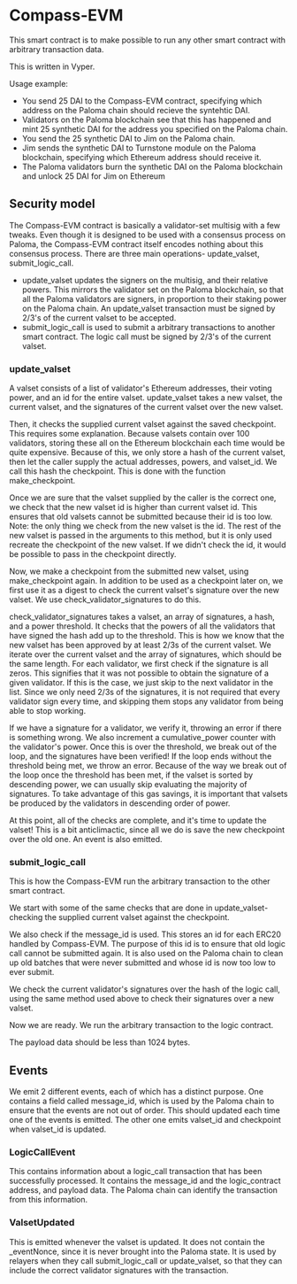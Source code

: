 # Compass-EVM

This smart contract is to make possible to run any other smart contract with arbitrary transaction data.

This is written in Vyper.

Usage example:

- You send 25 DAI to the Compass-EVM contract, specifying which address on the Paloma chain should recieve the syntehtic DAI.
- Validators on the Paloma blockchain see that this has happened and mint 25 synthetic DAI for the address you specified on the Paloma chain.
- You send the 25 synthetic DAI to Jim on the Paloma chain.
- Jim sends the synthetic DAI to Turnstone module on the Paloma blockchain, specifying which Ethereum address should receive it.
- The Paloma validators burn the synthetic DAI on the Paloma blockchain and unlock 25 DAI for Jim on Ethereum

## Security model

The Compass-EVM contract is basically a validator-set multisig with a few tweaks. Even though it is designed to be used with a consensus process on Paloma, the Compass-EVM contract itself encodes nothing about this consensus process. There are three main operations- update_valset, submit_logic_call.
- update_valset updates the signers on the multisig, and their relative powers. This mirrors the validator set on the Paloma blockchain, so that all the Paloma validators are signers, in proportion to their staking power on the Paloma chain. An update_valset transaction must be signed by 2/3's of the current valset to be accepted.
- submit_logic_call is used to submit a arbitrary transactions to another smart contract. The logic call must be signed by 2/3's of the current valset.

### update_valset

A valset consists of a list of validator's Ethereum addresses, their voting power, and an id for the entire valset. update_valset takes a new valset, the current valset, and the signatures of the current valset over the new valset.

Then, it checks the supplied current valset against the saved checkpoint. This requires some explanation. Because valsets contain over 100 validators, storing these all on the Ethereum blockchain each time would be quite expensive. Because of this, we only store a hash of the current valset, then let the caller supply the actual addresses, powers, and valset_id. We call this hash the checkpoint. This is done with the function make_checkpoint.

Once we are sure that the valset supplied by the caller is the correct one, we check that the new valset id is higher than current valset id. This ensures that old valsets cannot be submitted because their id is too low. Note: the only thing we check from the new valset is the id. The rest of the new valset is passed in the arguments to this method, but it is only used recreate the checkpoint of the new valset. If we didn't check the id, it would be possible to pass in the checkpoint directly.

Now, we make a checkpoint from the submitted new valset, using make_checkpoint again. In addition to be used as a checkpoint later on, we first use it as a digest to check the current valset's signature over the new valset. We use check_validator_signatures to do this.

check_validator_signatures takes a valset, an array of signatures, a hash, and a power threshold. It checks that the powers of all the validators that have signed the hash add up to the threshold. This is how we know that the new valset has been approved by at least 2/3s of the current valset. We iterate over the current valset and the array of signatures, which should be the same length. For each validator, we first check if the signature is all zeros. This signifies that it was not possible to obtain the signature of a given validator. If this is the case, we just skip to the next validator in the list. Since we only need 2/3s of the signatures, it is not required that every validator sign every time, and skipping them stops any validator from being able to stop working.

If we have a signature for a validator, we verify it, throwing an error if there is something wrong. We also increment a cumulative_power counter with the validator's power. Once this is over the threshold, we break out of the loop, and the signatures have been verified! If the loop ends without the threshold being met, we throw an error. Because of the way we break out of the loop once the threshold has been met, if the valset is sorted by descending power, we can usually skip evaluating the majority of signatures. To take advantage of this gas savings, it is important that valsets be produced by the validators in descending order of power.

At this point, all of the checks are complete, and it's time to update the valset! This is a bit anticlimactic, since all we do is save the new checkpoint over the old one. An event is also emitted.

### submit_logic_call

This is how the Compass-EVM run the arbitrary transaction to the other smart contract.

We start with some of the same checks that are done in update_valset- checking the supplied current valset against the checkpoint.

We also check if the message_id is used. This stores an id for each ERC20 handled by Compass-EVM. The purpose of this id is to ensure that old logic call cannot be submitted again. It is also used on the Paloma chain to clean up old batches that were never submitted and whose id is now too low to ever submit.

We check the current validator's signatures over the hash of the logic call, using the same method used above to check their signatures over a new valset.

Now we are ready. We run the arbitrary transaction to the logic contract.

The payload data should be less than 1024 bytes.

## Events

We emit 2 different events, each of which has a distinct purpose. One contains a field called message_id, which is used by the Paloma chain to ensure that the events are not out of order. This should updated each time one of the events is emitted.
The other one emits valset_id and checkpoint when valset_id is updated.

### LogicCallEvent

This contains information about a logic_call transaction that has been successfully processed. It contains the message_id and the logic_contract address, and payload data. The Paloma chain can identify the transaction from this information.

### ValsetUpdated

This is emitted whenever the valset is updated. It does not contain the _eventNonce, since it is never brought into the Paloma state. It is used by relayers when they call submit_logic_call or update_valset, so that they can include the correct validator signatures with the transaction.
